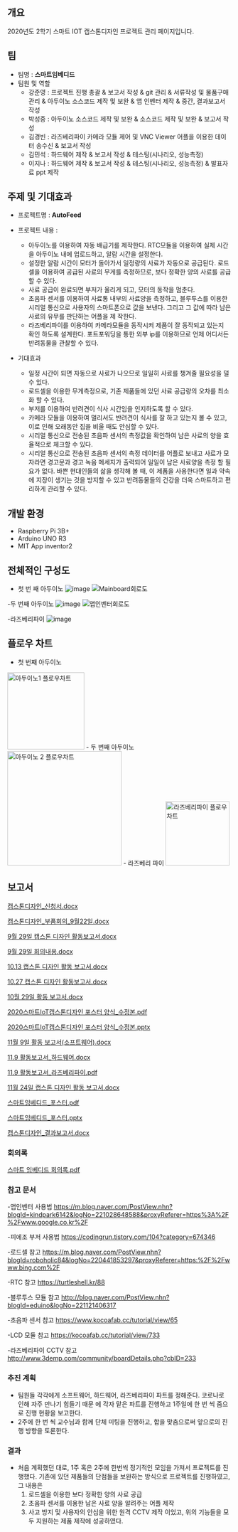


## 개요
2020년도 2학기 스마트 IOT 캡스톤디자인 프로젝트 관리 페이지입니다.
## 팀
- 팀명 : **스마트임베디드**
- 팀원 및 역할
    - 강준영 : 프로젝트 진행 총괄 & 보고서 작성 & git 관리  & 서류작성 및 물품구매 관리 & 아두이노 소스코드 제작 및 보완 & 앱 인벤터 제작 & 중간, 결과보고서 작성
    - 박성중 : 아두이노 소스코드 제작 및 보완 & 소스코드 제작 및 보완 & 보고서 작성
    - 김경빈 : 라즈베리파이 카메라 모듈 제어 및 VNC Viewer 어플을 이용한 데이터 송수신 & 보고서 작성
    - 김민석 : 하드웨어 제작 & 보고서 작성 & 테스팅(시나리오, 성능측정) 
    - 이지나 : 하드웨어 제작 & 보고서 작성 & 테스팅(시나리오, 성능측정) & 발표자료 ppt 제작
    
## 주제 및 기대효과
  - 프로젝트명 : **AutoFeed**
  
  - 프로젝트 내용 :
    - 아두이노를 이용하여 자동 배급기를 제작한다. RTC모듈을 이용하여 실제 시간을 아두이노 내에 업로드하고, 알람 시간을 설정한다.
    - 설정한 알람 시간이 모터가 돌아가서 일정량의 사료가 자동으로 공급된다. 로드셀을 이용하여 공급된 사료의 무게를 측정하므로, 보다 정확한 양의 사료를 공급할 수 있다.
    - 사료 공급이 완료되면 부저가 울리게 되고, 모터의 동작을 멈춘다.
    - 초음파 센서를 이용하여 사료통 내부의 사료양을 측정하고, 블루투스를 이용한 시리얼 통신으로 사용자의 스마트폰으로 값을 보낸다. 그리고 그 값에 따라 남은 사료의 유무를 판단하는 어플을 제       작한다.
    - 라즈베리파이를 이용하여 카메라모듈을 동작시켜 제품이 잘 동작되고 있는지 확인 하도록 설계한다. 포트포워딩을 통한 외부 ip를 이용하므로 언제 어디서든 반려동물을 관찰할 수 있다.
  
  - 기대효과
    - 일정 시간이 되면 자동으로 사료가 나오므로 일일히 사료를 챙겨줄 필요성을 덜 수 있다.
    - 로드셀을 이용한 무게측정으로, 기존 제품들에 있던 사료 공급량의 오차를 최소화 할 수 있다.
    - 부저를 이용하여 반려견이 식사 시간임을 인지하도록 할 수 있다.
    - 카메라 모듈을 이용하여 멀리서도 반려견이 식사를 잘 하고 있는지 볼 수 있고, 이로 인해 오래동안 집을 비울 때도 안심할 수 있다.
    - 시리얼 통신으로 전송된 초음파 센서의 측정값을 확인하여 남은 사료의 양을 효율적으로 체크할 수 있다.
    - 시리얼 통신으로 전송된 초음파 센서의 측정 데이터를 어플로 보내고 사료가 모자라면 경고문과 경고 녹음 메세지가 출력되어 일일이 남은 사료양을 측정 할 필요가 없다.
   바쁜 현대인들의 삶을 생각해 볼 때, 이 제품을 사용한다면 일과 약속에 지장이 생기는 것을 방지할 수 있고 반려동물들의 건강을 더욱 스마트하고 편리하게 관리할 수 있다.
   
## 개발 환경

  - Raspberry Pi 3B+
  - Arduino UNO R3 
  - MIT App inventor2
  
## 전체적인 구성도
- 첫 번 째 아두이노
![image](https://user-images.githubusercontent.com/71344823/94539919-d2c30e00-0280-11eb-9185-7e7012eeb095.png)
![Mainboard회로도](https://user-images.githubusercontent.com/71344823/100964131-4af0cd00-356b-11eb-8bce-d8b354b61e39.jpg)


-두 번째 아두이노
![image](https://user-images.githubusercontent.com/71344823/96357282-e8677d00-1134-11eb-9c2b-0fb40999b85d.png)
![앱인벤터회로도](https://user-images.githubusercontent.com/71344823/100964162-5cd27000-356b-11eb-985b-52044c030def.jpg)


-라즈베리파이
![image](https://user-images.githubusercontent.com/71344823/94540017-ef5f4600-0280-11eb-817a-41a7058ca417.png)

## 플로우 차트
- 첫 번째 아두이노                 
<img width="173" alt="아두이노1 플로우차트" src="https://user-images.githubusercontent.com/71344823/100492984-d0443e00-3175-11eb-9968-98a6d7cb7911.PNG"> 
- 두 번째 아두이노
<img width="257" alt="아두이노 2 플로우차트" src="https://user-images.githubusercontent.com/71344823/100492994-e8b45880-3175-11eb-8bce-ad49d1ba6061.PNG">
- 라즈베리 파이
<img width="144" alt="라즈베리파이 플로우차트" src="https://user-images.githubusercontent.com/71344823/101615269-450a5880-3a51-11eb-932c-e7f3d5b986f8.PNG">





## 보고서 
[캡스톤디자인_신청서.docx](https://github.com/JUNYOUNG96/AutoFeed/files/5276358/_.docx)

[캡스톤디자인_부품회의_9월22일.docx](https://github.com/JUNYOUNG96/AutoFeed/files/5276366/_._9.22.docx)

[9월 29일 캡스톤 디자인 활동보고서.docx](https://github.com/JUNYOUNG96/AutoFeed/files/5297822/9.29.docx)

[9월 29일 회의내용.docx](https://github.com/JUNYOUNG96/AutoFeed/files/5297820/9.29.docx)

[10.13 캡스톤 디자인 활동 보고서.docx](https://github.com/JUNYOUNG96/AutoFeed/files/5458766/10.13.docx)

[10.27 캡스톤 디자인 활동보고서.docx](https://github.com/JUNYOUNG96/AutoFeed/files/5458767/10.27.docx)

[10월 29일 활동 보고서.docx](https://github.com/JUNYOUNG96/AutoFeed/files/5458770/10.29.docx)

[2020스마트IoT캡스톤디자인 포스터 양식_수정본.pdf](https://github.com/JUNYOUNG96/AutoFeed/files/5458771/2020.IoT._.pdf)

[2020스마트IoT캡스톤디자인 포스터 양식_수정본.pptx](https://github.com/JUNYOUNG96/AutoFeed/files/5458773/2020.IoT._.pptx)

[11월 9일 활동 보고서(소프트웨어).docx](https://github.com/JUNYOUNG96/AutoFeed/files/5506494/11.9.docx)

[11.9 활동보고서_하드웨어.docx](https://github.com/JUNYOUNG96/AutoFeed/files/5610015/11.9._.docx)

[11.9 활동보고서_라즈베리파이.pdf](https://github.com/JUNYOUNG96/AutoFeed/files/5610026/11.9._.pdf)

[11월 24일 캡스톤 디자인 활동 보고서.docx](https://github.com/JUNYOUNG96/AutoFeed/files/5610014/11.24.docx)

[스마트임베디드_포스터.pdf](https://github.com/JUNYOUNG96/AutoFeed/files/5633666/_.pdf)

[스마트임베디드_포스터.pptx](https://github.com/JUNYOUNG96/AutoFeed/files/5633667/_.pptx)

[캡스톤디자인_결과보고서.docx](https://github.com/JUNYOUNG96/AutoFeed/files/5665056/_.docx)



### 회의록 

[스마트 임베디드 회의록.pdf](https://github.com/JUNYOUNG96/AutoFeed/files/5610027/default.pdf)


### 참고 문서

-앱인벤터 사용법
https://m.blog.naver.com/PostView.nhn?blogId=kindpark6142&logNo=221028648588&proxyReferer=https%3A%2F%2Fwww.google.co.kr%2F

-피에조 부저 사용법
https://codingrun.tistory.com/104?category=674346

-로드셀 참고
https://m.blog.naver.com/PostView.nhn?blogId=roboholic84&logNo=220441853297&proxyReferer=https:%2F%2Fwww.bing.com%2F

-RTC 참고
https://turtleshell.kr/88

-블루투스 모듈 참고
http://blog.naver.com/PostView.nhn?blogId=eduino&logNo=221121406317

-초음파 센서 참고
https://www.kocoafab.cc/tutorial/view/65

-LCD 모듈 참고
https://kocoafab.cc/tutorial/view/733

-라즈베리파이 CCTV 참고
http://www.3demp.com/community/boardDetails.php?cbID=233

### 추진 계획
 - 팀원들 각각에게 소프트웨어, 하드웨어, 라즈베리파이 파트를 정해준다. 코로나로 인해 자주 만나기 힘들기 때문    에 각자 맡은 파트를 진행하고 1주일에 한 번 씩 줌으로 진행 현황을 보고한다.
 - 2주에 한 번 씩 교수님과 함께 단체 미팅을 진행하고, 합을 맞춤으로써 앞으로의 진행 방향을 토론한다.
 
### 결과
 - 처음 계획했던 대로, 1주 혹은 2주에 한번씩 정기적인 모임을 가져서 프로젝트를 진행했다. 기존에 있던 제품들의 단점들을 보완하는 방식으로 프로젝트를 진행하였고, 그 내용은 
    1. 로드셀을 이용한 보다 정확한 양의 사료 공급
    2. 초음파 센서를 이용한 남은 사료 양을 알려주는 어플 제작
    3. 사고 방지 및 사용자의 안심을 위한 원격 CCTV 제작
    이었고, 위의 기능들을 모두 지원하는 제품 제작에 성공하였다.
